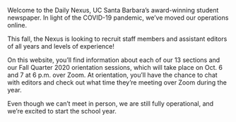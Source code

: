 Welcome to the Daily Nexus, UC Santa Barbara’s award-winning student newspaper. In light of the COVID-19 pandemic, we’ve moved our operations online. 

This fall, the Nexus is looking to recruit staff members and assistant editors of all years and levels of experience!

On this website, you’ll find information about each of our 13 sections and our Fall Quarter 2020 orientation sessions, which will take place on Oct. 6 and 7 at 6 p.m. over Zoom. At orientation, you’ll have the chance to chat with editors and check out what time they’re meeting over Zoom during the year. 

Even though we can’t meet in person, we are still fully operational, and we’re excited to start the school year.
